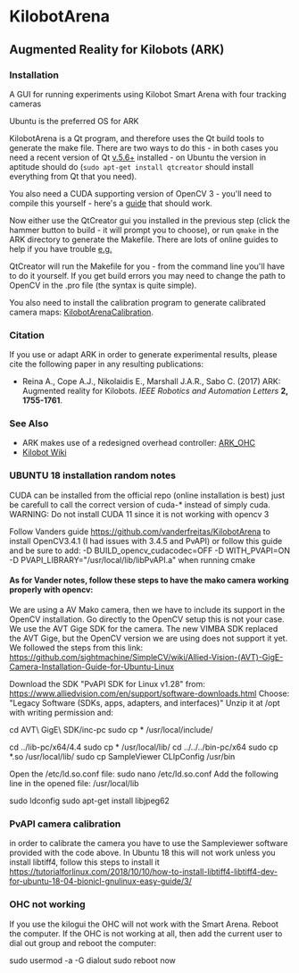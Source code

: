 # KilobotArena
## Augmented Reality for Kilobots (ARK)
### Installation

A GUI for running experiments using Kilobot Smart Arena with four tracking cameras

Ubuntu is the preferred OS for ARK

KilobotArena is a Qt program, and therefore uses the Qt build tools to generate the make file. There are two ways to do this - in both cases you need a recent version of Qt [v.5.6+](www.qt.io) installed - on Ubuntu the version in aptitude should do (`sudo apt-get install qtcreator` should install everything from Qt that you need).

You also need a CUDA supporting version of OpenCV 3 - you'll need to compile this yourself - here's a [guide](https://gist.github.com/filitchp/5645d5eebfefe374218fa2cbf89189aa) that should work. 

Now either use the QtCreator gui you installed in the previous step (click the hammer button to build - it will prompt you to choose), or run `qmake` in the ARK directory to generate the Makefile. There are lots of online guides to help if you have trouble [e.g.](http://doc.qt.io/qtcreator/creator-building-targets.html)

QtCreator will run the Makefile for you - from the command line you'll have to do it yourself. If you get build errors you may need to change the path to OpenCV in the .pro file (the syntax is quite simple).

You also need to install the calibration program to generate calibrated camera maps: [KilobotArenaCalibration](https://github.com/DiODeProject/KilobotArenaCalibration).

### Citation

If you use or adapt ARK in order to generate experimental results, please cite the following paper in any resulting publications:

* Reina A., Cope A.J., Nikolaidis E., Marshall J.A.R., Sabo C. (2017) ARK: Augmented reality for Kilobots. *IEEE Robotics and Automation Letters* **2, 1755-1761**.

### See Also

* ARK makes use of a redesigned overhead controller: [ARK_OHC](https://github.com/DiODeProject/ARK_OHC)
* [Kilobot Wiki](http://diode.group.shef.ac.uk/kilobots/index.php/Kilobots)

### UBUNTU 18 installation random notes
CUDA can be installed from the official repo (online installation is best) just be carefull to call the correct version of cuda-* instead of simply cuda. 
WARNING: Do not install CUDA 11 since it is not working with opencv 3

Follow Vanders guide https://github.com/vanderfreitas/KilobotArena to install OpenCV3.4.1 (I had issues with 3.4.5 and PvAPI) or follow this guide and be sure to add:
-D BUILD_opencv_cudacodec=OFF 
-D WITH_PVAPI=ON
-D PVAPI_LIBRARY="/usr/local/lib/libPvAPI.a"
when running cmake

#### As for Vander notes, follow these steps to have the mako camera working properly with opencv:
We are using a AV Mako camera, then we have to include its support in the OpenCV installation. Go directly to the OpenCV setup this is not your case.
We use the AVT Gige SDK for the camera. The new VIMBA SDK replaced the AVT Gige, but the OpenCV version we are using does not support it yet.
We followed the steps from this link: https://github.com/sightmachine/SimpleCV/wiki/Allied-Vision-(AVT)-GigE-Camera-Installation-Guide-for-Ubuntu-Linux

Download the SDK "PvAPI SDK for Linux v1.28" from: https://www.alliedvision.com/en/support/software-downloads.html
Choose: "Legacy Software (SDKs, apps, adapters, and interfaces)"
Unzip it at /opt with writing permission and:

cd AVT\ GigE\ SDK/inc-pc
sudo cp * /usr/local/include/

cd ../lib-pc/x64/4.4
sudo cp * /usr/local/lib/
cd ../../../bin-pc/x64
sudo cp *.so /usr/local/lib/
sudo cp SampleViewer CLIpConfig /usr/bin

Open the /etc/ld.so.conf file:
sudo nano /etc/ld.so.conf
Add the following line in the opened file:
/usr/local/lib


sudo ldconfig
sudo apt-get install libjpeg62

### PvAPI camera calibration
in order to calibrate the camera you have to use the Sampleviewer software provided with the code above. 
In Ubuntu 18 this will not work unless you install libtiff4, follow this steps to install it
https://tutorialforlinux.com/2018/10/10/how-to-install-libtiff4-libtiff4-dev-for-ubuntu-18-04-bionicl-gnulinux-easy-guide/3/

### OHC not working
If you use the kilogui the OHC will not work with the Smart Arena. Reboot the computer.
If the OHC is not working at all, then add the current user to dial out group and reboot the computer:

sudo usermod -a -G dialout <your-user>
sudo reboot now
